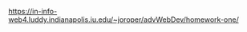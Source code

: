 <!-- Put in my link for cyberduck below -->

https://in-info-web4.luddy.indianapolis.iu.edu/~joroper/advWebDev/homework-one/ 